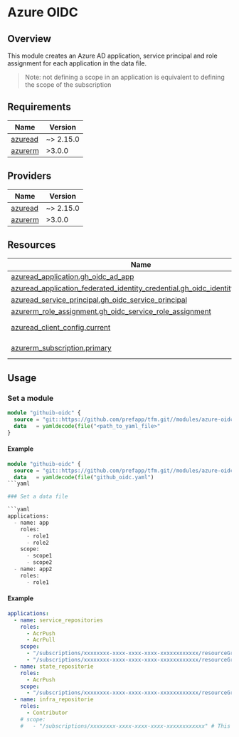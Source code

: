 # Azure OIDC

## Overview

This module creates an Azure AD application, service principal and role assignment for each application in the data file.

> Note: not defining a scope in an application is equivalent to defining the scope of the subscription

## Requirements

| Name | Version |
|------|---------|
| <a name="requirement_azuread"></a> [azuread](#requirement\_azuread) | ~> 2.15.0 |
| <a name="requirement_azurerm"></a> [azurerm](#requirement\_azurerm) | >3.0.0 |

## Providers

| Name | Version |
|------|---------|
| <a name="provider_azuread"></a> [azuread](#provider\_azuread) | ~> 2.15.0 |
| <a name="provider_azurerm"></a> [azurerm](#provider\_azurerm) | >3.0.0 |

## Resources

| Name | Type |
|------|------|
| [azuread_application.gh_oidc_ad_app](https://registry.terraform.io/providers/hashicorp/azuread/latest/docs/resources/application) | resource |
| [azuread_application_federated_identity_credential.gh_oidc_identity_credential](https://registry.terraform.io/providers/hashicorp/azuread/latest/docs/resources/application_federated_identity_credential) | resource |
| [azuread_service_principal.gh_oidc_service_principal](https://registry.terraform.io/providers/hashicorp/azuread/latest/docs/resources/service_principal) | resource |
| [azurerm_role_assignment.gh_oidc_service_role_assignment](https://registry.terraform.io/providers/hashicorp/azurerm/latest/docs/resources/role_assignment) | resource |
| [azuread_client_config.current](https://registry.terraform.io/providers/hashicorp/azuread/latest/docs/data-sources/client_config) | data source |
| [azurerm_subscription.primary](https://registry.terraform.io/providers/hashicorp/azurerm/latest/docs/data-sources/subscription) | data source |

## Usage

### Set a module

```terraform
module "githuib-oidc" {
  source = "git::https://github.com/prefapp/tfm.git//modules/azure-oidc?ref=<version>"
  data   = yamldecode(file("<path_to_yaml_file>"
}
```

#### Example

```terraform
module "githuib-oidc" {
  source = "git::https://github.com/prefapp/tfm.git//modules/azure-oidc?ref=v1.2.3"
  data   = yamldecode(file("github_oidc.yaml")
```yaml

### Set a data file

```yaml
applications:
  - name: app
    roles:
      - role1
      - role2
    scope:
      - scope1
      - scope2
  - name: app2
    roles:
      - role1
```

#### Example

```yaml
applications:
  - name: service_repositories
    roles:
      - AcrPush
      - AcrPull
    scope:
      - "/subscriptions/xxxxxxxx-xxxx-xxxx-xxxx-xxxxxxxxxxxx/resourceGroups/foo/providers/Microsoft.ContainerRegistry/registries/foo-registries"
      - "/subscriptions/xxxxxxxx-xxxx-xxxx-xxxx-xxxxxxxxxxxx/resourceGroups/bar/providers/Microsoft.ContainerRegistry/registries/bar-registries"
  - name: state_repositorie
    roles:
      - AcrPush
    scope:
      - "/subscriptions/xxxxxxxx-xxxx-xxxx-xxxx-xxxxxxxxxxxx/resourceGroups/foo/providers/Microsoft.ContainerRegistry/registries/foo-registries"
  - name: infra_repositorie
    roles:
      - Contributor
    # scope:
    #   - "/subscriptions/xxxxxxxx-xxxx-xxxx-xxxx-xxxxxxxxxxxx" # This is similar to not putting scope
```
